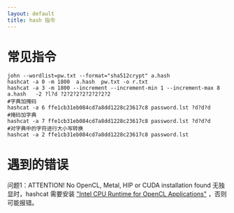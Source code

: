 ```yaml
---
layout: default
title: hash 指令
---
```

# 常见指令
```
john --wordlist=pw.txt --format="sha512crypt" a.hash 
hashcat -a 0 -m 1800  a.hash  pw.txt -o r.txt
hashcat -a 3 -m 1800 --increment --increment-min 1 --increment-max 8 a.hash   -2 ?l?d ?2?2?2?2?2?2?2?2
#字典加掩码
hashcat -a 6 ffe1cb31eb084cd7a8dd1228c23617c8 password.lst ?d?d?d
#掩码加字典
hashcat -a 7 ffe1cb31eb084cd7a8dd1228c23617c8 password.lst ?d?d?d
#对字典中的字符进行大小写转换
hashcat -a 2 ffe1cb31eb084cd7a8dd1228c23617c8 password.lst
```
# 遇到的错误
问题1：ATTENTION! No OpenCL, Metal, HIP or CUDA installation found
无独显时，hashcat 需要安装 ["Intel CPU Runtime for OpenCL Applications"](https://www.intel.com/content/www/us/en/developer/articles/tool/opencl-drivers.html?wapkw=opencl?wapkw=opencl) ，否则可能报错。